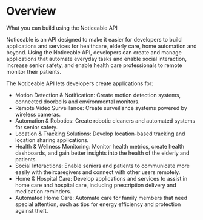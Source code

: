 # Overview

What you can build using the Noticeable API

Noticeable is an API designed to make it easier for developers to build
applications and services for healthcare, elderly care, home automation and
beyond. Using the Noticeable API, developers can create and manage applications
that automate everyday tasks and enable social interaction, increase senior
safety, and enable health care professionals to remote monitor their patients.

The Noticeable API lets developers create applications for:

- Motion Detection & Notification: Create motion detection systems, connected
  doorbells and environmental monitors.
- Remote Video Surveillance: Create surveillance systems powered by wireless
  cameras.
- Automation & Robotics: Create robotic cleaners and automated systems for
  senior safety.
- Location & Tracking Solutions: Develop location-based tracking and location
  sharing applications.
- Health & Wellness Monitoring: Monitor health metrics, create health
  dashboards, and gain better insights into the health of the elderly and
  patients.
- Social Interactions: Enable seniors and patients to communicate more easily
  with theircaregivers and connect with other users remotely.
- Home & Hospital Care: Develop applications and services to assist in home
  care and hospital care, including prescription delivery and medication
  reminders.
- Automated Home Care: Automate care for family members that need special
  attention, such as tips for energy efficiency and protection against theft.
